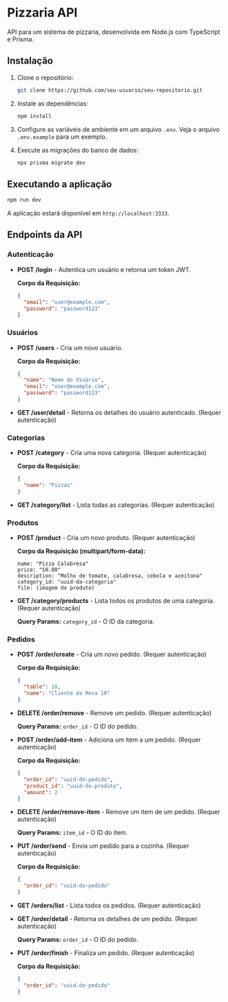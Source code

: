# Pizzaria API

API para um sistema de pizzaria, desenvolvida em Node.js com TypeScript e Prisma.

## Instalação

1.  Clone o repositório:
    ```bash
    git clone https://github.com/seu-usuario/seu-repositorio.git
    ```
2.  Instale as dependências:
    ```bash
    npm install
    ```
3.  Configure as variáveis de ambiente em um arquivo `.env`. Veja o arquivo `.env.example` para um exemplo.

4.  Execute as migrações do banco de dados:
    ```bash
    npx prisma migrate dev
    ```

## Executando a aplicação

```bash
npm run dev
```

A aplicação estará disponível em `http://localhost:3333`.

## Endpoints da API

### Autenticação

*   **POST /login** - Autentica um usuário e retorna um token JWT.

    **Corpo da Requisição:**
    ```json
    {
      "email": "user@example.com",
      "password": "password123"
    }
    ```

### Usuários

*   **POST /users** - Cria um novo usuário.

    **Corpo da Requisição:**
    ```json
    {
      "name": "Nome do Usuário",
      "email": "user@example.com",
      "password": "password123"
    }
    ```

*   **GET /user/detail** - Retorna os detalhes do usuário autenticado. (Requer autenticação)

### Categorias

*   **POST /category** - Cria uma nova categoria. (Requer autenticação)

    **Corpo da Requisição:**
    ```json
    {
      "name": "Pizzas"
    }
    ```

*   **GET /category/list** - Lista todas as categorias. (Requer autenticação)

### Produtos

*   **POST /product** - Cria um novo produto. (Requer autenticação)

    **Corpo da Requisição (multipart/form-data):**
    ```
    name: "Pizza Calabresa"
    price: "50.00"
    description: "Molho de tomate, calabresa, cebola e azeitona"
    category_id: "uuid-da-categoria"
    file: (imagem do produto)
    ```

*   **GET /category/products** - Lista todos os produtos de uma categoria. (Requer autenticação)

    **Query Params:**
    `category_id` - O ID da categoria.

### Pedidos

*   **POST /order/create** - Cria um novo pedido. (Requer autenticação)

    **Corpo da Requisição:**
    ```json
    {
      "table": 10,
      "name": "Cliente da Mesa 10"
    }
    ```

*   **DELETE /order/remove** - Remove um pedido. (Requer autenticação)

    **Query Params:**
    `order_id` - O ID do pedido.

*   **POST /order/add-item** - Adiciona um item a um pedido. (Requer autenticação)

    **Corpo da Requisição:**
    ```json
    {
      "order_id": "uuid-do-pedido",
      "product_id": "uuid-do-produto",
      "amount": 2
    }
    ```

*   **DELETE /order/remove-item** - Remove um item de um pedido. (Requer autenticação)

    **Query Params:**
    `item_id` - O ID do item.

*   **PUT /order/send** - Envia um pedido para a cozinha. (Requer autenticação)

    **Corpo da Requisição:**
    ```json
    {
      "order_id": "uuid-do-pedido"
    }
    ```

*   **GET /orders/list** - Lista todos os pedidos. (Requer autenticação)

*   **GET /order/detail** - Retorna os detalhes de um pedido. (Requer autenticação)

    **Query Params:**
    `order_id` - O ID do pedido.

*   **PUT /order/finish** - Finaliza um pedido. (Requer autenticação)

    **Corpo da Requisição:**
    ```json
    {
      "order_id": "uuid-do-pedido"
    }
    ```
